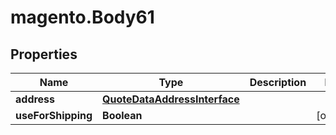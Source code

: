 # magento.Body61

## Properties
Name | Type | Description | Notes
------------ | ------------- | ------------- | -------------
**address** | [**QuoteDataAddressInterface**](QuoteDataAddressInterface.md) |  | 
**useForShipping** | **Boolean** |  | [optional] 


